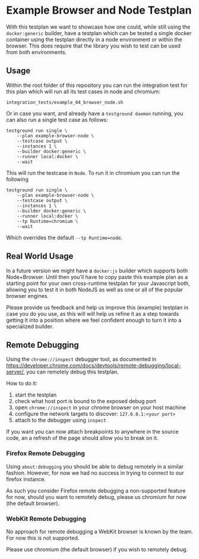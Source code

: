# Example Browser and Node Testplan

With this testplan we want to showcase how one could,
while still using the `docker:generic` builder, have a testplan
which can be tested a single docker container using the testplan
directly in a node environment or within the browser.
This does require that the library you wish to test can be used from both environments.

## Usage

Within the root folder of this repository you can run the
integration test for this plan which will run all its test cases
in node and chromium:

```
integration_tests/example_04_browser_node.sh
```

Or in case you want, and already have a `testground daemon` running,
you can also run a single test case as follows:

```
testground run single \
    --plan example-browser-node \
    --testcase output \
    --instances 1 \
    --builder docker:generic \
    --runner local:docker \
    --wait
```

This will run the testcase in `Node`. To run it in chromium you can run the following

```
testground run single \
    --plan example-browser-node \
    --testcase output \
    --instances 1 \
    --builder docker:generic \
    --runner local:docker \
    --tp Runtime=chromium \
    --wait
```

Which overrides the default `--tp Runtime=node`.

## Real World Usage

In a future version we might have a `docker:js` builder which supports both Node+Browser.
Until then you'll have to copy paste this example plan as a starting point for your own
cross-runtime testplan for your Javascript both, allowing you to test it in both NodeJS
as well as one or all of the popular browser engines.

Please provide us feedback and help us improve this (example) testplan
in case you do you use, as this will will help us refine it as a step towards
getting it into a position where we feel confident enough
to turn it into a specialized builder.

## Remote Debugging

Using the `chrome://inspect` debugger tool,
as documented in <https://developer.chrome.com/docs/devtools/remote-debugging/local-server/>,
you can remotely debug this testplan.

How to do it:

1. start the testplan
2. check what host port is bound to the exposed debug port
3. open `chrome://inspect` in your chrome browser on your host machine
4. configure the network targets to discover: `127.0.0.1:<your port>`
5. attach to the debugger using `inspect`

If you want you can now attach breakpoints to anywhere in the source code,
an a refresh of the page should allow you to break on it.

### Firefox Remote Debugging

Using `about:debugging` you should be able to debug remotely
in a similar fashion. However, for now we had no success
in trying to connect to our firefox instance.

As such you consider Firefox remote debugging a non-supported feature for now,
should you want to remotely debug, please us chromium for now (the default browser).

### WebKit Remote Debugging

No approach for remote debugging a WebKit browser is known by the team.
For now this is not supported.

Please use chromium (the default browser) if you wish to remotely debug.
